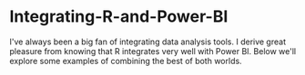 # Integrating-R-and-Power-BI
I've always been a big fan of integrating data analysis tools. I derive great pleasure from knowing that R integrates very well with Power BI. Below we'll explore some examples of combining the best of both worlds. 
